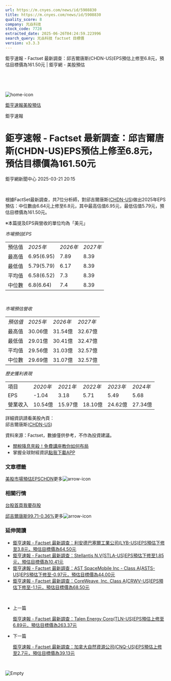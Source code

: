 ```yaml
---
url: https://m.cnyes.com/news/id/5908830
title: https://m.cnyes.com/news/id/5908830
quality_score: 8
company: 光焱科技
stock_code: 7728
extracted_date: 2025-06-26T04:24:59.223996
search_query: 光焱科技 factset 目標價
version: v3.3.3
---
```


鉅亨速報 - Factset 最新調查：邱吉爾唐斯(CHDN-US)EPS預估上修至6.8元，預估目標價為161.50元 | 鉅亨網 - 美股預估

‌

‌

![home-icon](/assets/icons/breadCrumb/symbol-icon-home.svg)

[鉅亨速報](/news/cat/anue_live)[美股預估](/news/cat/us_forecast)

鉅亨速報

# 鉅亨速報 - Factset 最新調查：邱吉爾唐斯(CHDN-US)EPS預估上修至6.8元，預估目標價為161.50元

鉅亨網新聞中心 2025-03-21 20:15

‌

根據FactSet最新調查，共7位分析師，對邱吉爾唐斯([CHDN-US](https://invest.cnyes.com/usstock/detail/CHDN))做出2025年EPS預估：中位數由6.64元上修至6.8元，其中最高估值6.95元，最低估值5.79元，預估目標價為161.50元。

※本篇提及EPS與營收的單位均為「美元」

*市場預估EPS*

|  |  |  |  |
| --- | --- | --- | --- |
| 預估值 | *2025年* | *2026年* | *2027年* |
| 最高值 | 6.95(6.95) | 7.89 | 8.39 |
| 最低值 | 5.79(5.79) | 6.17 | 8.39 |
| 平均值 | 6.58(6.52) | 7.3 | 8.39 |
| 中位數 | 6.8(6.64) | 7.4 | 8.39 |

‌

*市場預估營收*

|  |  |  |  |
| --- | --- | --- | --- |
| *預估值* | *2025年* | *2026年* | *2027年* |
| 最高值 | 30.06億 | 31.54億 | 32.67億 |
| 最低值 | 29.01億 | 30.41億 | 32.47億 |
| 平均值 | 29.56億 | 31.03億 | 32.57億 |
| 中位數 | 29.69億 | 31.07億 | 32.57億 |

*歷史獲利表現*

|  |  |  |  |  |  |
| --- | --- | --- | --- | --- | --- |
| 項目 | *2020年* | *2021年* | *2022年* | *2023年* | *2024年* |
| EPS | -1.04 | 3.18 | 5.71 | 5.49 | 5.68 |
| 營業收入 | 10.54億 | 15.97億 | 18.10億 | 24.62億 | 27.34億 |

詳細資訊請看美股內頁：  
邱吉爾唐斯([CHDN-US](https://invest.cnyes.com/usstock/detail/CHDN))

資料來源：Factset，數據僅供參考，不作為投資建議。

* [關稅降息夾殺！免費講座教你如何布局](https://events.cnyes.com/rsc2025H2-35584?utm_source=anue&utm_medium=usstocks_end)
* 掌握全球財經資訊[點我下載APP](http://www.cnyes.com/app/?utm_source=mweb&utm_medium=HamMenuBanner&utm_campaign=fixed&utm_content=entr)

### 文章標籤

[美股](https://news.cnyes.com/tag/美股 "美股")[市場預估](https://news.cnyes.com/tag/市場預估 "市場預估")[EPS](https://news.cnyes.com/tag/EPS "EPS")[CHDN](https://news.cnyes.com/tag/CHDN "CHDN")更多![arrow-icon](/assets/icons/arrows/arrow-down.svg)

### 相關行情

[台股首頁](https://www.cnyes.com/twstock)[我要存股](https://supr.link/8OHaU)

[邱吉爾唐斯99.71-0.36%](https://invest.cnyes.com/usstock/detail/CHDN)更多![arrow-icon](/assets/icons/arrows/arrow-down.svg)

### 延伸閱讀

* [鉅亨速報 - Factset 最新調查：利安德巴塞爾工業公司(LYB-US)EPS預估下修至3.8元，預估目標價為64.50元](/news/id/6038732)
* [鉅亨速報 - Factset 最新調查：Stellantis N.V(STLA-US)EPS預估下修至1.85元，預估目標價為10.41元](/news/id/6038700)
* [鉅亨速報 - Factset 最新調查：AST SpaceMobile Inc - Class A(ASTS-US)EPS預估下修至-0.97元，預估目標價為44.00元](/news/id/6038639)
* [鉅亨速報 - Factset 最新調查：CoreWeave, Inc. Class A(CRWV-US)EPS預估下修至-1.1元，預估目標價為68.50元](/news/id/6038638)

‌

* 上一篇

  [鉅亨速報 - Factset 最新調查：Talen Energy Corp(TLN-US)EPS預估上修至6.89元，預估目標價為263.37元](/news/id/5908891)
* 下一篇

  [鉅亨速報 - Factset 最新調查：加拿大自然資源公司(CNQ-US)EPS預估上修至2.7元，預估目標價為39.13元](/news/id/5907581)

‌

![Empty](/assets/icons/skeleton/empty-image.svg)

‌